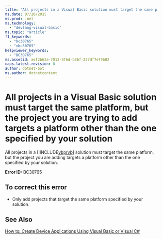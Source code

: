 ```yaml
---
title: "All projects in a Visual Basic solution must target the same platform, but the project you are trying to add targets a platform other than the one specified by your solution"
ms.date: 07/20/2015
ms.prod: .net
ms.technology: 
  - "devlang-visual-basic"
ms.topic: "article"
f1_keywords: 
  - "bc30765"
  - "vbc30765"
helpviewer_keywords: 
  - "BC30765"
ms.assetid: aef2b63a-7013-4f6d-b3bf-227df7e79b02
caps.latest.revision: 8
author: dotnet-bot
ms.author: dotnetcontent
---
```

# All projects in a Visual Basic solution must target the same platform, but the project you are trying to add targets a platform other than the one specified by your solution
All projects in a [!INCLUDE[vbprvb](~/includes/vbprvb-md.md)] solution must target the same platform, but the project you are adding targets a platform other than the one specified by your solution.  
  
 **Error ID:** BC30765  
  
## To correct this error  
  
-   Only add projects that target the same platform specified by your solution.  
  
## See Also  
 [How to: Create Device Applications Using Visual Basic or Visual C#](http://msdn.microsoft.com/library/ec9c03e9-930d-4caa-ab23-4e33465a4ad0)
